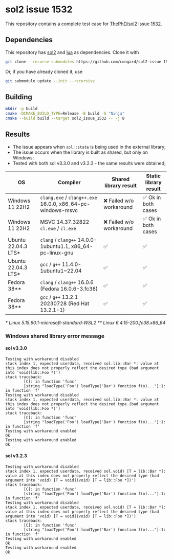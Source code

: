 # sol2 issue 1532

This repository contains a complete test case for [ThePhD/sol2](https://github.com/ThePhD/sol2)
issue [1532](https://github.com/ThePhD/sol2/issues/1532).

## Dependencies

This repository has [sol2](https://github.com/ThePhD/sol2) and [lua](https://github.com/walterschell/Lua)
as dependencies. Clone it with

```bash
git clone --recurse-submodules https://github.com/congard/sol2-issue-1532.git
```

Or, if you have already cloned it, use

```bash
git submodule update --init --recursive
```

## Building

```bash
mkdir -p build
cmake -DCMAKE_BUILD_TYPE=Release -B build -G "Ninja"
cmake --build build --target sol2_issue_1532 -- -j 8
```

## Results

- The issue appears when `sol::state` is being used in the external library;
- The issue occurs when the library is built as shared, but only on Windows;
- Tested with both sol v3.3.0 and v3.2.3 - the same results were obtained;

| OS                  | Compiler                                                   | Shared library result   | Static library result |
|---------------------|------------------------------------------------------------|-------------------------|-----------------------|
| Windows 11 22H2     | `clang.exe` / `clang++.exe` 16.0.0, x86_64-pc-windows-msvc | ❌ Failed w/o workaround | ✅ Ok in both cases    |
| Windows 11 22H2     | MSVC 14.37.32822 `cl.exe` / `cl.exe`                       | ❌ Failed w/o workaround | ✅ Ok in both cases    |
| Ubuntu 22.04.3 LTS* | `clang` / `clang++` 14.0.0-1ubuntu1.1, x86_64-pc-linux-gnu | ✅                       | ✅                     |
| Ubuntu 22.04.3 LTS* | `gcc` / `g++` 11.4.0-1ubuntu1~22.04                        | ✅                       | ✅                     |
| Fedora 38**         | `clang` / `clang++` 16.0.6 (Fedora 16.0.6-3.fc38)          | ✅                       | ✅                     |
| Fedora 38**         | `gcc` / `g++` 13.2.1 20230728 (Red Hat 13.2.1-1)           | ✅                       | ✅                     |

_\* Linux 5.15.90.1-microsoft-standard-WSL2_
_\*\* Linux 6.4.15-200.fc38.x86_64_

### Windows shared library error message

#### sol v3.3.0

```
Testing with workaround disabled
stack index 1, expected userdata, received sol.lib::Bar *: value at this index does not properly reflect the desired type (bad argument into 'void(lib::Foo *)')
stack traceback:
        [C]: in function 'func'
        [string "loadType('Foo') loadType('Bar') function f(o)..."]:1: in function 'f'
Testing with workaround disabled
stack index 1, expected userdata, received sol.lib::Bar *: value at this index does not properly reflect the desired type (bad argument into 'void(lib::Foo *)')
stack traceback:
        [C]: in function 'func'
        [string "loadType('Foo') loadType('Bar') function f(o)..."]:1: in function 'f'
Testing with workaround enabled
Ok
Testing with workaround enabled
Ok
```

#### sol v3.2.3

```
Testing with workaround disabled
stack index 1, expected userdata, received sol.void) [T = lib::Bar *]: value at this index does not properly reflect the desired type (bad argument into 'void) [T = void](void) [T = lib::Foo *])')
stack traceback:
        [C]: in function 'func'
        [string "loadType('Foo') loadType('Bar') function f(o)..."]:1: in function 'f'
Testing with workaround disabled
stack index 1, expected userdata, received sol.void) [T = lib::Bar *]: value at this index does not properly reflect the desired type (bad argument into 'void) [T = void](void) [T = lib::Foo *])')
stack traceback:
        [C]: in function 'func'
        [string "loadType('Foo') loadType('Bar') function f(o)..."]:1: in function 'f'
Testing with workaround enabled
Ok
Testing with workaround enabled
Ok
```
